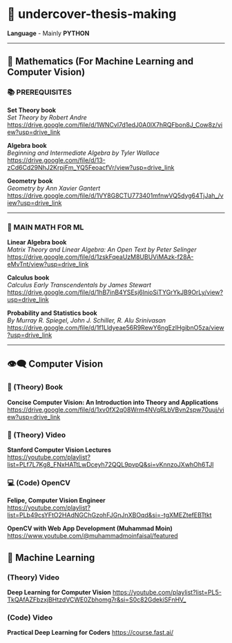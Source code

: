 <h1>📘 undercover-thesis-making</h1>

<p><strong>Language</strong> - Mainly <strong>PYTHON</strong></p>

<hr>

<h2>🧠 Mathematics (For Machine Learning and Computer Vision)</h2>

<h3>📚 PREREQUISITES</h3>

<p>
  <strong>Set Theory book</strong><br>
  <em>Set Theory by Robert Andre</em><br>
  <a href="https://drive.google.com/file/d/1WNCvl7d1edJ0A0lX7hRQFbon8J_Cow8z/view?usp=drive_link">https://drive.google.com/file/d/1WNCvl7d1edJ0A0lX7hRQFbon8J_Cow8z/view?usp=drive_link</a>
</p>

<p>
  <strong>Algebra book</strong><br>
  <em>Beginning and Intermediate Algebra by Tyler Wallace</em><br>
  <a href="https://drive.google.com/file/d/13-zCd6Cd29NhJ2KrpjFm_YQ5FeoacfVr/view?usp=drive_link">https://drive.google.com/file/d/13-zCd6Cd29NhJ2KrpjFm_YQ5FeoacfVr/view?usp=drive_link</a>
</p>

<p>
  <strong>Geometry book</strong><br>
  <em>Geometry by Ann Xavier Gantert</em><br>
  <a href="https://drive.google.com/file/d/1VY8G8CTU773401mfnwVQ5dyg64TjJah_/view?usp=drive_link">https://drive.google.com/file/d/1VY8G8CTU773401mfnwVQ5dyg64TjJah_/view?usp=drive_link</a>
</p>

<hr>

<h3>🧮 MAIN MATH FOR ML</h3>

<p>
  <strong>Linear Algebra book</strong><br>
  <em>Matrix Theory and Linear Algebra: An Open Text by Peter Selinger</em><br>
  <a href="https://drive.google.com/file/d/1zskFqeaUzM8UBUViMAzk-f28A-eMvTnt/view?usp=drive_link">https://drive.google.com/file/d/1zskFqeaUzM8UBUViMAzk-f28A-eMvTnt/view?usp=drive_link</a>
</p>

<p>
  <strong>Calculus book</strong><br>
  <em>Calculus Early Transcendentals by James Stewart</em><br>
  <a href="https://drive.google.com/file/d/1hB7inB4YSEsj6lnioSiTYGrYkJB9OrLy/view?usp=drive_link">https://drive.google.com/file/d/1hB7inB4YSEsj6lnioSiTYGrYkJB9OrLy/view?usp=drive_link</a>
</p>

<p>
  <strong>Probability and Statistics book</strong><br>
  <em>By Murray R. Spiegel, John J. Schiller, R. Alu Srinivasan</em><br>
  <a href="https://drive.google.com/file/d/1f1Lldyeae56R9RewY6ngEzIHgibnO5za/view?usp=drive_link">https://drive.google.com/file/d/1f1Lldyeae56R9RewY6ngEzIHgibnO5za/view?usp=drive_link</a>
</p>

<hr>

<h2>👁️‍🗨️ Computer Vision</h2>

<h3>📖 (Theory) Book</h3>

<p>
  <strong>Concise Computer Vision: An Introduction into Theory and Applications</strong><br>
  <a href="https://drive.google.com/file/d/1xv0fX2q08Wrm4NVqRLbVBvn2spw70uuj/view?usp=drive_link">https://drive.google.com/file/d/1xv0fX2q08Wrm4NVqRLbVBvn2spw70uuj/view?usp=drive_link</a>
</p>

<h3>🎥 (Theory) Video</h3>

<p>
  <strong>Stanford Computer Vision Lectures</strong><br>
  <a href="https://youtube.com/playlist?list=PLf7L7Kg8_FNxHATtLwDceyh72QQL9pvpQ&si=vKnnzoJXwhOh6TJl">https://youtube.com/playlist?list=PLf7L7Kg8_FNxHATtLwDceyh72QQL9pvpQ&si=vKnnzoJXwhOh6TJl</a>
</p>

<h3>💻 (Code) OpenCV</h3>

<p>
  <strong>Felipe, Computer Vision Engineer</strong><br>
  <a href="https://youtube.com/playlist?list=PLb49csYFtO2HAdNGChGzohFJGnJnXBOqd&si=-tgXMEZtefEBTtkt">https://youtube.com/playlist?list=PLb49csYFtO2HAdNGChGzohFJGnJnXBOqd&si=-tgXMEZtefEBTtkt</a>
</p>

<p>
  <strong>OpenCV with Web App Development (Muhammad Moin)</strong><br>
  <a href="https://www.youtube.com/@muhammadmoinfaisal/featured">https://www.youtube.com/@muhammadmoinfaisal/featured</a>
</p>

<h2>🤖 Machine Learning</h2>
<h3>(Theory) Video</h3>
<p>
  <strong>Deep Learning for Computer Vision</strong>
  <a href="https://youtube.com/playlist?list=PL5-TkQAfAZFbzxjBHtzdVCWE0Zbhomg7r&si=S0c82GdekiSFnHV_">https://youtube.com/playlist?list=PL5-TkQAfAZFbzxjBHtzdVCWE0Zbhomg7r&si=S0c82GdekiSFnHV_</a>
</p>
<h3>(Code) Video</h3>
<p>
  <strong>Practical Deep Learning for Coders</strong>
  <a href="https://course.fast.ai/">https://course.fast.ai/</a>
</p>

